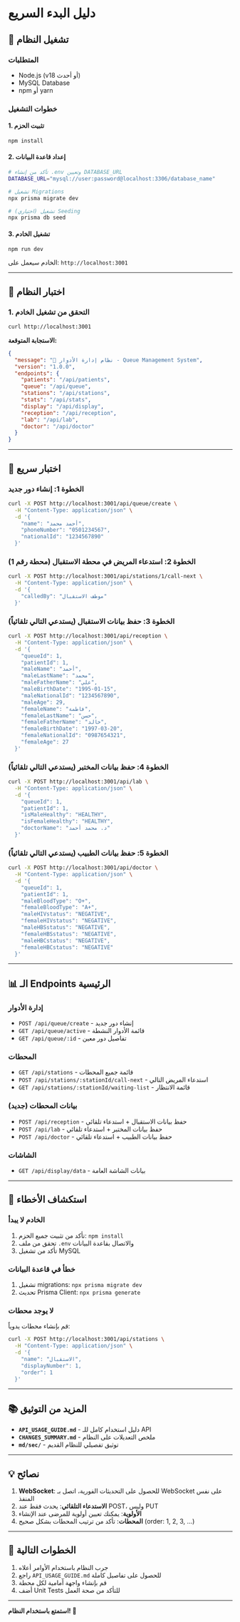 # دليل البدء السريع

## 🚀 تشغيل النظام

### المتطلبات
- Node.js (v18 أو أحدث)
- MySQL Database
- npm أو yarn

### خطوات التشغيل

#### 1. تثبيت الحزم
```bash
npm install
```

#### 2. إعداد قاعدة البيانات
```bash
# تأكد من إنشاء .env وتعيين DATABASE_URL
DATABASE_URL="mysql://user:password@localhost:3306/database_name"

# تشغيل Migrations
npx prisma migrate dev

# (اختياري) تشغيل Seeding
npx prisma db seed
```

#### 3. تشغيل الخادم
```bash
npm run dev
```

الخادم سيعمل على: `http://localhost:3001`

---

## 📡 اختبار النظام

### 1. التحقق من تشغيل الخادم
```bash
curl http://localhost:3001
```

**الاستجابة المتوقعة:**
```json
{
  "message": "🏥 نظام إدارة الأدوار - Queue Management System",
  "version": "1.0.0",
  "endpoints": {
    "patients": "/api/patients",
    "queue": "/api/queue",
    "stations": "/api/stations",
    "stats": "/api/stats",
    "display": "/api/display",
    "reception": "/api/reception",
    "lab": "/api/lab",
    "doctor": "/api/doctor"
  }
}
```

---

## 🧪 اختبار سريع

### الخطوة 1: إنشاء دور جديد
```bash
curl -X POST http://localhost:3001/api/queue/create \
  -H "Content-Type: application/json" \
  -d '{
    "name": "أحمد محمد",
    "phoneNumber": "0501234567",
    "nationalId": "1234567890"
  }'
```

### الخطوة 2: استدعاء المريض في محطة الاستقبال (محطة رقم 1)
```bash
curl -X POST http://localhost:3001/api/stations/1/call-next \
  -H "Content-Type: application/json" \
  -d '{
    "calledBy": "موظف الاستقبال"
  }'
```

### الخطوة 3: حفظ بيانات الاستقبال (يستدعي التالي تلقائياً)
```bash
curl -X POST http://localhost:3001/api/reception \
  -H "Content-Type: application/json" \
  -d '{
    "queueId": 1,
    "patientId": 1,
    "maleName": "أحمد",
    "maleLastName": "محمد",
    "maleFatherName": "علي",
    "maleBirthDate": "1995-01-15",
    "maleNationalId": "1234567890",
    "maleAge": 29,
    "femaleName": "فاطمة",
    "femaleLastName": "حسن",
    "femaleFatherName": "خالد",
    "femaleBirthDate": "1997-03-20",
    "femaleNationalId": "0987654321",
    "femaleAge": 27
  }'
```

### الخطوة 4: حفظ بيانات المختبر (يستدعي التالي تلقائياً)
```bash
curl -X POST http://localhost:3001/api/lab \
  -H "Content-Type: application/json" \
  -d '{
    "queueId": 1,
    "patientId": 1,
    "isMaleHealthy": "HEALTHY",
    "isFemaleHealthy": "HEALTHY",
    "doctorName": "د. محمد أحمد"
  }'
```

### الخطوة 5: حفظ بيانات الطبيب (يستدعي التالي تلقائياً)
```bash
curl -X POST http://localhost:3001/api/doctor \
  -H "Content-Type: application/json" \
  -d '{
    "queueId": 1,
    "patientId": 1,
    "maleBloodType": "O+",
    "femaleBloodType": "A+",
    "maleHIVstatus": "NEGATIVE",
    "femaleHIVstatus": "NEGATIVE",
    "maleHBSstatus": "NEGATIVE",
    "femaleHBSstatus": "NEGATIVE",
    "maleHBCstatus": "NEGATIVE",
    "femaleHBCstatus": "NEGATIVE"
  }'
```

---

## 📊 الـ Endpoints الرئيسية

### إدارة الأدوار
- `POST /api/queue/create` - إنشاء دور جديد
- `GET /api/queue/active` - قائمة الأدوار النشطة
- `GET /api/queue/:id` - تفاصيل دور معين

### المحطات
- `GET /api/stations` - قائمة جميع المحطات
- `POST /api/stations/:stationId/call-next` - استدعاء المريض التالي
- `GET /api/stations/:stationId/waiting-list` - قائمة الانتظار

### بيانات المحطات (جديد)
- `POST /api/reception` - حفظ بيانات الاستقبال + استدعاء تلقائي
- `POST /api/lab` - حفظ بيانات المختبر + استدعاء تلقائي
- `POST /api/doctor` - حفظ بيانات الطبيب + استدعاء تلقائي

### الشاشات
- `GET /api/display/data` - بيانات الشاشة العامة

---

## 🔧 استكشاف الأخطاء

### الخادم لا يبدأ
1. تأكد من تثبيت جميع الحزم: `npm install`
2. تحقق من ملف `.env` والاتصال بقاعدة البيانات
3. تأكد من تشغيل MySQL

### خطأ في قاعدة البيانات
1. تشغيل migrations: `npx prisma migrate dev`
2. تحديث Prisma Client: `npx prisma generate`

### لا يوجد محطات
قم بإنشاء محطات يدوياً:
```bash
curl -X POST http://localhost:3001/api/stations \
  -H "Content-Type: application/json" \
  -d '{
    "name": "الاستقبال",
    "displayNumber": 1,
    "order": 1
  }'
```

---

## 📚 المزيد من التوثيق

- **`API_USAGE_GUIDE.md`** - دليل استخدام كامل للـ API
- **`CHANGES_SUMMARY.md`** - ملخص التعديلات على النظام
- **`md/sec/`** - توثيق تفصيلي للنظام القديم

---

## 💡 نصائح

1. **WebSocket**: للحصول على التحديثات الفورية، اتصل بـ WebSocket على نفس المنفذ
2. **الاستدعاء التلقائي**: يحدث فقط عند POST، وليس PUT
3. **الأولوية**: يمكنك تعيين أولوية للمرضى عند الإنشاء
4. **المحطات**: تأكد من ترتيب المحطات بشكل صحيح (order: 1, 2, 3, ...)

---

## 🎯 الخطوات التالية

1. جرب النظام باستخدام الأوامر أعلاه
2. راجع `API_USAGE_GUIDE.md` للحصول على تفاصيل كاملة
3. قم بإنشاء واجهة أمامية لكل محطة
4. أضف Unit Tests للتأكد من صحة العمل

---

**استمتع باستخدام النظام! 🎉**

